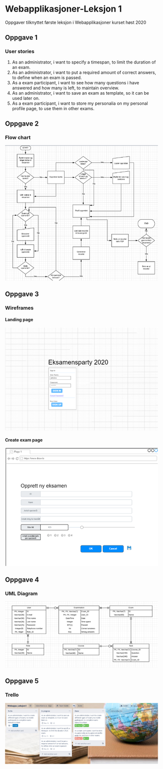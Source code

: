 # Webapplikasjoner-Leksjon 1
 Oppgaver tilknyttet første leksjon i Webapplikasjoner kurset høst 2020

## Oppgave 1
### User stories
1. As an administrator, i want to specify a timespan, to limit the duration of an exam.
2. As an administrator, i want to put a required amount of correct answers, to define when an exam is passed.
3. As a exam participant, i want to see how many questions i have answered and how many is left, to maintain overview.
4. As an administrator, i want to save an exam as template, so it can be used later on.
5. As a exam participant, i want to store my personalia on my personal profile page, to use them in other exams.

## Oppgave 2
### Flow chart
![Flow chart](https://github.com/mienna91/Webapplikasjoner-Leksjon-1/blob/master/flowchart_webapps1.png)

## Oppgave 3
### Wireframes
#### Landing page
![Landing page](https://github.com/mienna91/Webapplikasjoner-Leksjon-1/blob/master/webapps1_wireflanding.png)

#### Create exam page
![Create exam](https://github.com/mienna91/Webapplikasjoner-Leksjon-1/blob/master/webapps1_oppretteksamen.png)

## Oppgave 4
### UML Diagram
![UML Diagram](https://github.com/mienna91/Webapplikasjoner-Leksjon-1/blob/master/Webapps1_UML.png)

## Oppgave 5
### Trello
![Trello](https://github.com/mienna91/Webapplikasjoner-Leksjon-1/blob/master/webapps1_trello.png)
